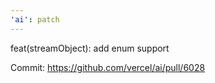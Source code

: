 ```yaml
---
'ai': patch
---
```


feat(streamObject): add enum support

Commit: https://github.com/vercel/ai/pull/6028
